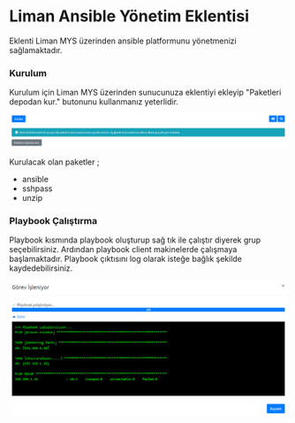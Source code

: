 # Liman Ansible Yönetim Eklentisi

Eklenti Liman MYS üzerinden ansible platformunu yönetmenizi sağlamaktadır.

### Kurulum

Kurulum için Liman MYS üzerinden sunucunuza eklentiyi ekleyip "Paketleri depodan kur." butonunu kullanmanız yeterlidir.

![Paket İndirme Ekranı](https://github.com/limanmys/liman-ansible/blob/master/screenshots/install-packages.png)

Kurulacak olan paketler ;

- ansible
- sshpass
- unzip

### Playbook Çalıştırma

Playbook kısmında playbook oluşturup sağ tık ile çalıştır diyerek grup seçebilirsiniz. Ardından playbook client makinelerde çalışmaya başlamaktadır. Playbook çıktısını log olarak isteğe bağlık şekilde kaydedebilirsiniz.

![Playbook Çıktısı](https://github.com/limanmys/liman-ansible/blob/master/screenshots/playbook-output.png)
